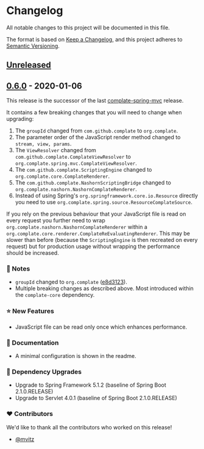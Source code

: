 # Changelog
All notable changes to this project will be documented in this file.

The format is based on [Keep a Changelog](https://keepachangelog.com/en/1.0.0/),
and this project adheres to [Semantic Versioning](https://semver.org/spec/v2.0.0.html).


## [Unreleased]


## [0.6.0] - 2020-01-06

This release is the successor of the last
[complate-spring-mvc](https://github.com/complate/complate-spring-mvc) release.

It contains a few breaking changes that you will need to change when upgrading:

1. The `groupId` changed from `com.github.complate` to `org.complate`.
2. The parameter order of the JavaScript render method changed to
   `stream, view, params`.
3. The `ViewResolver` changed from `com.github.complate.ComplateViewResolver` to
   `org.complate.spring.mvc.ComplateViewResolver`.
4. The `com.github.complate.ScriptingEngine` changed to
   `org.complate.core.ComplateRenderer`.
5. The `com.github.complate.NashornScriptingBridge` changed to
   `org.complate.nashorn.NashornComplateRenderer`.
6. Instead of using Spring's `org.springframework.core.io.Resource` directly you
   need to use `org.complate.spring.source.ResourceComplateSource`.

If you rely on the previous behaviour that your JavaScript file is read on every
request you further need to wrap `org.complate.nashorn.NashornComplateRenderer`
within a `org.complate.core.renderer.ComplateReEvaluatingRenderer`. This may be
slower than before (because the `ScriptingEngine` is then recreated on every
request) but for production usage without wrapping the performance should be
increased.

### 📣 Notes
- `groupId` changed to `org.complate` ([e8d3123](https://github.com/complate/complate-spring/commit/e8d3123877be40c6b4c4a6c6a23acffd4cf8965a)).
- Multiple breaking changes as described above. Most introduced within the
  `complate-core` dependency.

### ⭐️ New Features
- JavaScript file can be read only once which enhances performance.

### 📔 Documentation
- A minimal configuration is shown in the readme.

### 🔨 Dependency Upgrades
- Upgrade to Spring Framework 5.1.2 (baseline of Spring Boot 2.1.0.RELEASE)
- Upgrade to Servlet 4.0.1 (baseline of Spring Boot 2.1.0.RELEASE)

### ❤️ Contributors

We'd like to thank all the contributors who worked on this release!

- [@mvitz][mvitz]


[Unreleased]: https://github.com/complate/complate-spring/compare/v0.1.0...HEAD
[0.6.0]: https://github.com/complate/complate-spring/compare/e8d3123877be40c6b4c4a6c6a23acffd4cf8965a...v0.1.0

[mvitz]: https://github.com/mvitz
